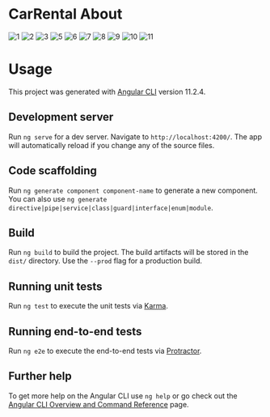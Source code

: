 # CarRental About


![1](https://user-images.githubusercontent.com/57921776/114321644-89ebec00-9b24-11eb-8df0-8e7c793488eb.png)
![2](https://user-images.githubusercontent.com/57921776/114321645-89ebec00-9b24-11eb-860c-ee4afbae082a.png)
![3](https://user-images.githubusercontent.com/57921776/114321646-8a848280-9b24-11eb-996b-7e3753ab2767.png)
![5](https://user-images.githubusercontent.com/57921776/114321648-8bb5af80-9b24-11eb-9ff7-3b8901484742.png)
![6](https://user-images.githubusercontent.com/57921776/114321649-8ce6dc80-9b24-11eb-8551-da49321891f0.png)
![7](https://user-images.githubusercontent.com/57921776/114321650-8d7f7300-9b24-11eb-87d6-7116cf68d177.png)
![8](https://user-images.githubusercontent.com/57921776/114321654-8f493680-9b24-11eb-9c00-94278ce85044.png)
![9](https://user-images.githubusercontent.com/57921776/114321656-8fe1cd00-9b24-11eb-89d8-8f3181e1fb38.png)
![10](https://user-images.githubusercontent.com/57921776/114321658-92442700-9b24-11eb-986d-b74f513dc72b.png)
![11](https://user-images.githubusercontent.com/57921776/114321659-92442700-9b24-11eb-8f47-11df9facfa8b.png)




# Usage

This project was generated with [Angular CLI](https://github.com/angular/angular-cli) version 11.2.4.

## Development server

Run `ng serve` for a dev server. Navigate to `http://localhost:4200/`. The app will automatically reload if you change any of the source files.

## Code scaffolding

Run `ng generate component component-name` to generate a new component. You can also use `ng generate directive|pipe|service|class|guard|interface|enum|module`.

## Build

Run `ng build` to build the project. The build artifacts will be stored in the `dist/` directory. Use the `--prod` flag for a production build.

## Running unit tests

Run `ng test` to execute the unit tests via [Karma](https://karma-runner.github.io).

## Running end-to-end tests

Run `ng e2e` to execute the end-to-end tests via [Protractor](http://www.protractortest.org/).

## Further help

To get more help on the Angular CLI use `ng help` or go check out the [Angular CLI Overview and Command Reference](https://angular.io/cli) page.
